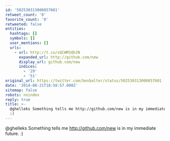 ```yaml
---
id: '502530313000857601'
retweet_count: '0'
favorite_count: '0'
retweeted: false
entities:
  hashtags: []
  symbols: []
  user_mentions: []
  urls:
    - url: http://t.co/vQCWM1Qh2N
      expanded_url: http://github.com/new
      display_url: github.com/new
      indices:
        - '29'
        - '51'
original_url: https://twitter.com/benbalter/status/502530313000857601
date: '2014-08-21T18:58:57.000Z'
sitemap: false
robots: noindex
reply: true
title: >-
  @ghelleks Something tells me http://github.com/new is in my immediate future.
  :)
---
```


@ghelleks Something tells me http://github.com/new is in my immediate future. :)